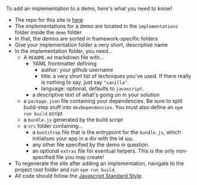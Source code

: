 To add an implementation to a demo, here's what you need to know!

* The repo for this site is [here](https://github.com/krawaller/jscomp)
* The implementations for a demo are located in the `implementations` folder inside the `demo` folder
* In that, the demos are sorted in framework-specific folders
* Give your implementation folder a very short, descriptive name
* In the implementation folder, you need...
  * A `README.md` markdown file with...
    * YAML frontmatter defining
      * author: your github username
      * title: a very short list of techniques you've used. If there really is nothing to say, just say `"vanilla"`.
      * language: optional, defaults to `javascript`.
    * a descriptive text of what's going on in your solution
  * a `package.json` file containing your dependencies. Be sure to split build-step stuff into `devDependencies`. You must also define an `npm run build` script
  * a `bundle.js` generated by the build script
  * a `src` folder containing...
    * a `bootstrap` file that is the entrypoint for the `bundle.js`, which initialises your app in a div with the id `app`.
    * any other file specified by the demo in question.
    * an optional `extras` file for eventual helpers. This is the only non-specified file you may create!
* To regenerate the site after adding an implementation, navigate to the project root folder and run `npm run build`.
* All code should follow the [Javascript Standard Style](http://standardjs.com/).